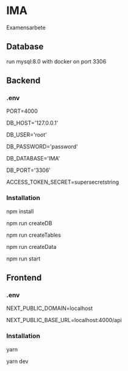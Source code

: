 # IMA
Examensarbete


## Database

run mysql:8.0 with docker on port 3306


## Backend

### .env

PORT=4000

DB_HOST='127.0.0.1'

DB_USER='root'

DB_PASSWORD='password'

DB_DATABASE='IMA'

DB_PORT='3306'

ACCESS_TOKEN_SECRET=supersecretstring

### Installation 

npm install

npm run createDB

npm run createTables

npm run createData

npm run start


## Frontend

### .env

NEXT_PUBLIC_DOMAIN=localhost

NEXT_PUBLIC_BASE_URL=localhost:4000/api

### Installation

yarn

yarn dev
